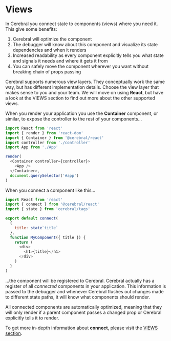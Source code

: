 # Views

In Cerebral you connect state to components (views) where you need it. This give some benefits:

1.  Cerebral will optimize the component
2.  The debugger will know about this component and visualize its state dependencies and when it renders
3.  Increased readability as every component explicitly tells you what state and signals it needs and where it gets it from
4.  You can safely move the component wherever you want without breaking chain of props passing

Cerebral supports numerous view layers. They conceptually work the same way, but has different implementation details. Choose the view layer that makes sense to you and your team. We will move on using **React**, but have a look at the VIEWS section to find out more about the other supported views.

When you render your application you use the **Container** component, or similar, to expose the controller to the rest of your components...

```js
import React from 'react'
import { render } from 'react-dom'
import { Container } from '@cerebral/react'
import controller from './controller'
import App from './App'

render(
  <Container controller={controller}>
    <App />
  </Container>,
  document.querySelector('#app')
)
```

When you connect a component like this...

```js
import React from 'react'
import { connect } from '@cerebral/react'
import { state } from 'cerebral/tags'

export default connect(
  {
    title: state`title`
  },
  function MyComponent({ title }) {
    return (
      <div>
        <h1>{title}</h1>
      </div>
    )
  }
)
```

...the component will be registered to Cerebral. Cerebral actually has a register of all _connected_ components in your application. This information is passed to the debugger and whenever Cerebral flushes out changes made to different state paths, it will know what components should render.

All connected components are automatically optimized, meaning that they will only render if a parent component passes a changed prop or Cerebral explicitly tells it to render.

To get more in-depth information about **connect**, please visit the [VIEWS section](/docs/views/react.html#@cerebral/react-connect).
